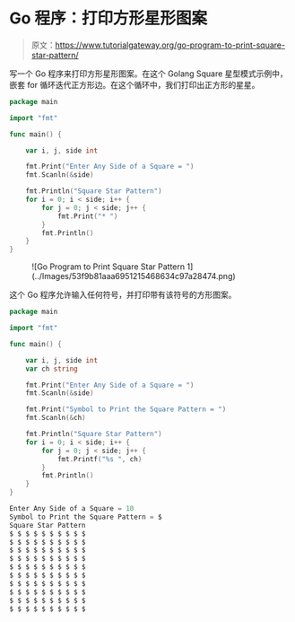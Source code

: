 # Go 程序：打印方形星形图案

> 原文：<https://www.tutorialgateway.org/go-program-to-print-square-star-pattern/>

写一个 Go 程序来打印方形星形图案。在这个 Golang Square 星型模式示例中，嵌套 for 循环迭代正方形边。在这个循环中，我们打印出正方形的星星。

```go
package main

import "fmt"

func main() {

    var i, j, side int

    fmt.Print("Enter Any Side of a Square = ")
    fmt.Scanln(&side)

    fmt.Println("Square Star Pattern")
    for i = 0; i < side; i++ {
        for j = 0; j < side; j++ {
            fmt.Print("* ")
        }
        fmt.Println()
    }
}
```

<figure class="wp-block-image size-large">![Go Program to Print Square Star Pattern 1](../Images/53f9b81aaa6951215468634c97a28474.png)</figure>

这个 Go 程序允许输入任何符号，并打印带有该符号的方形图案。

```go
package main

import "fmt"

func main() {

    var i, j, side int
    var ch string

    fmt.Print("Enter Any Side of a Square = ")
    fmt.Scanln(&side)

    fmt.Print("Symbol to Print the Square Pattern = ")
    fmt.Scanln(&ch)

    fmt.Println("Square Star Pattern")
    for i = 0; i < side; i++ {
        for j = 0; j < side; j++ {
            fmt.Printf("%s ", ch)
        }
        fmt.Println()
    }
}
```

```go
Enter Any Side of a Square = 10
Symbol to Print the Square Pattern = $
Square Star Pattern
$ $ $ $ $ $ $ $ $ $ 
$ $ $ $ $ $ $ $ $ $ 
$ $ $ $ $ $ $ $ $ $ 
$ $ $ $ $ $ $ $ $ $ 
$ $ $ $ $ $ $ $ $ $ 
$ $ $ $ $ $ $ $ $ $ 
$ $ $ $ $ $ $ $ $ $ 
$ $ $ $ $ $ $ $ $ $ 
$ $ $ $ $ $ $ $ $ $ 
$ $ $ $ $ $ $ $ $ $
```